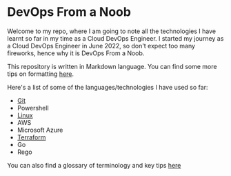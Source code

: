 # DevOps From a Noob
Welcome to my repo, where I am going to note all the technologies I have learnt so far in my time as a Cloud DevOps Engineer. I started my journey as a Cloud DevOps Engineer in June 2022, so don't expect too many fireworks, hence why it is DevOps From a Noob.

This repository is written in Markdown language. You can find some more tips on formatting [here](https://docs.github.com/en/get-started/writing-on-github/getting-started-with-writing-and-formatting-on-github/basic-writing-and-formatting-syntax).

Here's a list of some of the languages/technologies I have used so far:
- [Git](https://github.com/TSimmo123/simmo-repo-1/blob/main/git.md)
- Powershell
- [Linux](https://github.com/TSimmo123/simmo-repo-1/blob/main/linux.md)
- AWS
- Microsoft Azure
- [Terraform](https://github.com/TSimmo123/simmo-repo-1/blob/main/terraform.md)
- Go
- Rego

You can also find a glossary of terminology and key tips [here]()